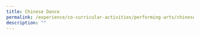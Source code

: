 ```yaml
---
title: Chinese Dance
permalink: /experience/co-curricular-activities/performing-arts/chinese-dance
description: ""
---
```

